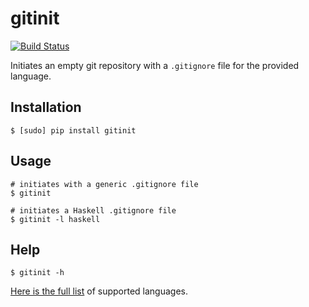 gitinit
=======
[![Build Status](https://travis-ci.org/iambibhas/gitinit.png?branch=master)](https://travis-ci.org/iambibhas/gitinit)

Initiates an empty git repository with a `.gitignore` file for the provided language.

Installation
------------

    $ [sudo] pip install gitinit

Usage
-----
    
    # initiates with a generic .gitignore file  
    $ gitinit

    # initiates a Haskell .gitignore file  
    $ gitinit -l haskell

Help
----

    $ gitinit -h

[Here is the full list](https://github.com/iambibhas/gitinit/tree/master/gitinit/gitignores) of supported languages. 
